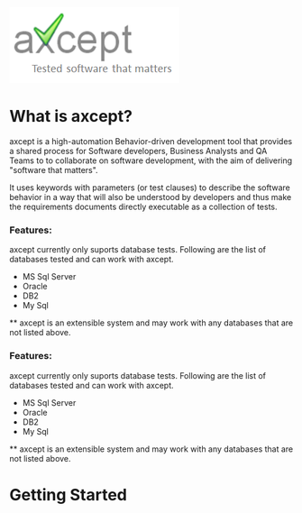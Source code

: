 <img src="https://github.com/rvunnava/axcept/raw/master/images/axcept.png" alt="axcept">


<h1> What is axcept? </h1>
axcept is a high-automation Behavior-driven development tool that provides a shared process for Software developers, Business Analysts and QA Teams to to collaborate on software development, with the aim of delivering "software that matters". 

It uses keywords with parameters (or test clauses) to describe the software behavior in a way that will also be understood by developers and thus make the requirements documents directly executable as a collection of tests.

<h3>Features:</h3>
axcept currently only suports database tests. 
Following are the list of databases tested and can work with axcept. 
<ul>
  <li>MS Sql Server</li>
  <li>Oracle</li>
  <li>DB2</li>
  <li>My Sql</li>
</ul>
** axcept is an extensible system and may work with any databases that are not listed above.

<h3>Features:</h3>
axcept currently only suports database tests. 
Following are the list of databases tested and can work with axcept. 
<ul>
  <li>MS Sql Server</li>
  <li>Oracle</li>
  <li>DB2</li>
  <li>My Sql</li>
</ul>
** axcept is an extensible system and may work with any databases that are not listed above.



<h1> Getting Started </h1>



